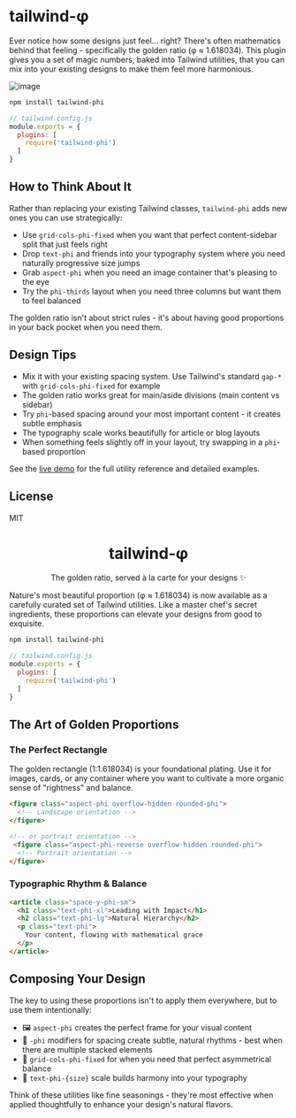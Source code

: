 # tailwind-φ

Ever notice how some designs just feel... right? There's often mathematics behind that feeling - specifically the golden ratio (φ ≈ 1.618034). This plugin gives you a set of magic numbers, baked into Tailwind utilities, that you can mix into your existing designs to make them feel more harmonious.

![image](https://github.com/user-attachments/assets/c51671f4-ea68-42f9-8a81-a34258094c23)

```bash
npm install tailwind-phi
```

```js
// tailwind.config.js
module.exports = {
  plugins: [
    require('tailwind-phi')
  ]
}
```

## How to Think About It

Rather than replacing your existing Tailwind classes, `tailwind-phi` adds new ones you can use strategically:

- Use `grid-cols-phi-fixed` when you want that perfect content-sidebar split that just feels right
- Drop `text-phi` and friends into your typography system where you need naturally progressive size jumps
- Grab `aspect-phi` when you need an image container that's pleasing to the eye
- Try the `phi-thirds` layout when you need three columns but want them to feel balanced

The golden ratio isn't about strict rules - it's about having good proportions in your back pocket when you need them.

## Design Tips

- Mix it with your existing spacing system. Use Tailwind's standard `gap-*` with `grid-cols-phi-fixed` for example
- The golden ratio works great for main/aside divisions (main content vs sidebar) 
- Try `phi`-based spacing around your most important content - it creates subtle emphasis
- The typography scale works beautifully for article or blog layouts
- When something feels slightly off in your layout, try swapping in a `phi`-based proportion

See the [live demo](https://github.com/yourusername/tailwind-phi/demo) for the full utility reference and detailed examples.

## License

MIT


<div align="center">
  <h1>tailwind-φ</h1>
  <p>The golden ratio, served à la carte for your designs ✨</p>
</div>

Nature's most beautiful proportion (φ ≈ 1.618034) is now available as a carefully curated set of Tailwind utilities. Like a master chef's secret ingredients, these proportions can elevate your designs from good to exquisite.

```bash
npm install tailwind-phi
```

```js
// tailwind.config.js
module.exports = {
  plugins: [
    require('tailwind-phi')
  ]
}
```

## The Art of Golden Proportions

### The Perfect Rectangle
The golden rectangle (1:1.618034) is your foundational plating. Use it for images, cards, or any container where you want to cultivate a more organic sense of "rightness" and balance.

```html
<figure class="aspect-phi overflow-hidden rounded-phi">
  <!-- Landscape orientation -->
</figure>

<!-- or portrait orientation -->
 <figure class="aspect-phi-reverse overflow-hidden rounded-phi">
  <!-- Portrait orientation -->
</figure>
```


### Typographic Rhythm & Balance

```html
<article class="space-y-phi-sm">
  <h1 class="text-phi-xl">Leading with Impact</h1>
  <h2 class="text-phi-lg">Natural Hierarchy</h2>
  <p class="text-phi">
    Your content, flowing with mathematical grace
  </p>
</article>
```

## Composing Your Design

The key to using these proportions isn't to apply them everywhere, but to use them intentionally:

- 🖼 `aspect-phi` creates the perfect frame for your visual content
- 📏 `-phi` modifiers for spacing create subtle, natural rhythms - best when there are multiple stacked elements
- 🎯 `grid-cols-phi-fixed` for when you need that perfect asymmetrical balance
- 📝 `text-phi-{size}` scale builds harmony into your typography

Think of these utilities like fine seasonings - they're most effective when applied thoughtfully to enhance your design's natural flavors.
